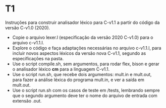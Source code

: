 # T1

Instruções para construir analisador léxico para C-v1.1 
a partir do código da versão C-v1.0 (2020).


- Copie o arquivo lexer.l (especificação da versão 2020 C-v1.0) para o arquivo c-v1.1.l.
- Explore o código e faça adaptações necessárias no arquivo c-v1.1.l, para incluir novos aspectos léxicos da versão nova C-v1.1, segundo as especificações na pasta.
- Use o script compile.sh, sem argumentos, para rodar flex, bison e gerar o analisador léxico __cm__ para a linguagem C-v1.1.
- Use o script run.sh, que recebe dois argumentos: mult.in e mult.out, para fazer a análise léxica do programa mult.in, e ver a saída em mult.out.
- Use o script run.sh com os casos de teste em /tests, lembrando sempre que o segundo argumento deve ter o nome do arquivo de entrada com extensão .out.


